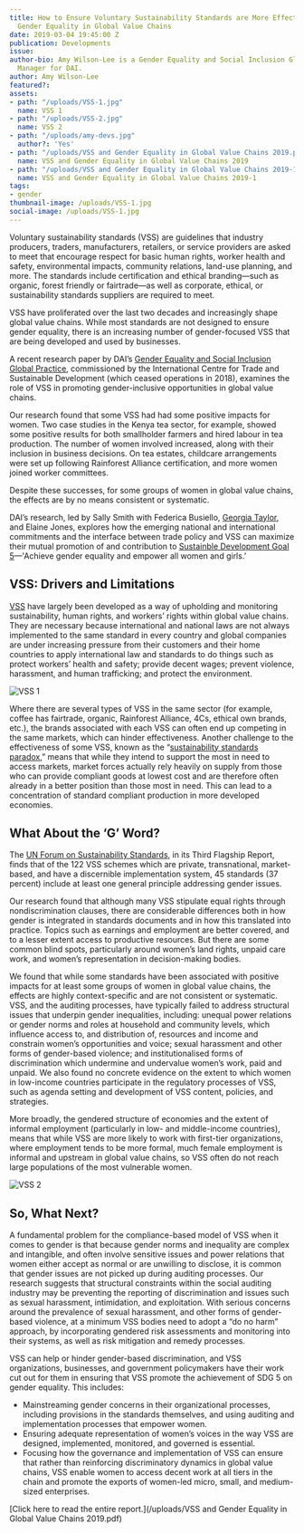 ```yaml
---
title: How to Ensure Voluntary Sustainability Standards are More Effective in Promoting
  Gender Equality in Global Value Chains
date: 2019-03-04 19:45:00 Z
publication: Developments
issue: 
author-bio: Amy Wilson-Lee is a Gender Equality and Social Inclusion Global Practice
  Manager for DAI.
author: Amy Wilson-Lee
featured?: 
assets:
- path: "/uploads/VSS-1.jpg"
  name: VSS 1
- path: "/uploads/VSS-2.jpg"
  name: VSS 2
- path: "/uploads/amy-devs.jpg"
  author?: 'Yes'
- path: "/uploads/VSS and Gender Equality in Global Value Chains 2019.pdf"
  name: VSS and Gender Equality in Global Value Chains 2019
- path: "/uploads/VSS and Gender Equality in Global Value Chains 2019-1.pdf"
  name: VSS and Gender Equality in Global Value Chains 2019-1
tags:
- gender
thumbnail-image: /uploads/VSS-1.jpg
social-image: /uploads/VSS-1.jpg
---
```


Voluntary sustainability standards (VSS) are guidelines that industry producers, traders, manufacturers, retailers, or service providers are asked to meet that encourage respect for basic human rights, worker health and safety, environmental impacts, community relations, land-use planning, and more. The standards include certification and ethical branding—such as organic, forest friendly or fairtrade—as well as corporate, ethical, or sustainability standards suppliers are required to meet.

VSS have proliferated over the last two decades and increasingly shape global value chains. While most standards are not designed to ensure gender equality, there is an increasing number of gender-focused VSS that are being developed and used by businesses.
 





A recent research paper by DAI’s [Gender Equality and Social Inclusion Global Practice](https://www.dai.com/our-work/solutions/economic-growth-solutions/gender), commissioned by the International Centre for Trade and Sustainable Development (which ceased operations in 2018), examines the role of VSS in promoting gender-inclusive opportunities in global value chains.
 
Our research found that some VSS had had some positive impacts for women. Two case studies in the Kenya tea sector, for example, showed some positive results for both smallholder farmers and hired labour in tea production. The number of women involved increased, along with their inclusion in business decisions. On tea estates, childcare arrangements were set up following Rainforest Alliance certification, and more women joined worker committees. 

Despite these successes, for some groups of women in global value chains, the effects are by no means consistent or systematic.

DAI’s research, led by Sally Smith with Federica Busiello, [Georgia Taylor](https://www.dai.com/who-we-are/our-team/georgia-taylor), and Elaine Jones, explores how the emerging national and international commitments and the interface between trade policy and VSS can maximize their mutual promotion of and contribution to [Sustainble Development Goal 5](http://www.unwomen.org/en/digital-library/multimedia/2017/7/infographic-spotlight-on-sdg-5)—'Achieve gender equality and empower all women and girls.’

## VSS: Drivers and Limitations

[VSS](https://www.iisd.org/library/promoting-gender-equality-foreign-agricultural-investments-lessons-voluntary-sustainability) have largely been developed as a way of upholding and monitoring sustainability, human rights, and workers’ rights within global value chains. They are necessary because international and national laws are not always implemented to the same standard in every country and global companies are under increasing pressure from their customers and their home countries to apply international law and standards to do things such as protect workers’ health and safety; provide decent wages; prevent violence, harassment, and human trafficking; and protect the environment.

![VSS 1](/uploads/VSS-1.jpg "Women work in agricultural value chains in Morocco.") 

Where there are several types of VSS in the same sector (for example, coffee has fairtrade, organic, Rainforest Alliance, 4Cs, ethical own brands, etc.), the brands associated with each VSS can often end up competing in the same markets, which can hinder effectiveness. Another challenge to the effectiveness of some VSS, known as the “[sustainability standards paradox](https://www.iisd.org/pdf/2014/ssi_2014.pdf),” means that while they intend to support the most in need to access markets, market forces actually rely heavily on supply from those who can provide compliant goods at lowest cost and are therefore often already in a better position than those most in need. This can lead to a concentration of standard compliant production in more developed economies. 

## What About the ‘G’ Word?

The [UN Forum on Sustainability Standards](https://unfss.org/), in its Third Flagship Report, finds that of the 122 VSS schemes which are private, transnational, market-based, and have a discernible implementation system, 45 standards (37 percent) include at least one general principle addressing gender issues.

Our research found that although many VSS stipulate equal rights through nondiscrimination clauses, there are considerable differences both in how gender is integrated in standards documents and in how this translated into practice. Topics such as earnings and employment are better covered, and to a lesser extent access to productive resources. But there are some common blind spots, particularly around women’s land rights, unpaid care work, and women’s representation in decision-making bodies. 

We found that while some standards have been associated with positive impacts for at least some groups of women in global value chains, the effects are highly context-specific and are not consistent or systematic. VSS, and the auditing processes, have typically failed to address structural issues that underpin gender inequalities, including: unequal power relations or gender norms and roles at household and community levels, which influence access to, and distribution of, resources and income and constrain women’s opportunities and voice; sexual harassment and other forms of gender-based violence; and institutionalised forms of discrimination which undermine and undervalue women’s work, paid and unpaid. We also found no concrete evidence on the extent to which women in low-income countries participate in the regulatory processes of VSS, such as agenda setting and development of VSS content, policies, and strategies.  

More broadly, the gendered structure of economies and the extent of informal employment (particularly in low- and middle-income countries), means that while VSS are more likely to work with first-tier organizations, where employment tends to be more formal, much female employment is informal and upstream in global value chains, so VSS often do not reach large populations of the most vulnerable women. 

![VSS 2](/uploads/VSS-2.jpg "A female business owner sells jewelry to a female customer in Afghanistan.") 

## So, What Next?

A fundamental problem for the compliance-based model of VSS when it comes to gender is that because gender norms and inequality are complex and intangible, and often involve sensitive issues and power relations that women either accept as normal or are unwilling to disclose, it is common that gender issues are not picked up during auditing processes. Our research suggests that structural constraints within the social auditing industry may be preventing the reporting of discrimination and issues such as sexual harassment, intimidation, and exploitation. With serious concerns around the prevalence of sexual harassment, and other forms of gender-based violence, at a minimum VSS bodies need to adopt a “do no harm” approach, by incorporating gendered risk assessments and monitoring into their systems, as well as risk mitigation and remedy processes. 

VSS can help or hinder gender-based discrimination, and VSS organizations, businesses, and government policymakers have their work cut out for them in ensuring that VSS promote the achievement of SDG 5 on gender equality. This includes:

* Mainstreaming gender concerns in their organizational processes, including provisions in the standards themselves, and using auditing and implementation processes that empower women.
* Ensuring adequate representation of women’s voices in the way VSS are designed, implemented, monitored, and governed is essential.
* Focusing how the governance and implementation of VSS can ensure that rather than reinforcing discriminatory dynamics in global value chains, VSS enable women to access decent work at all tiers in the chain and promote the exports of women-led micro, small, and medium-sized enterprises.

[Click here to read the entire report.](/uploads/VSS and Gender Equality in Global Value Chains 2019.pdf)
